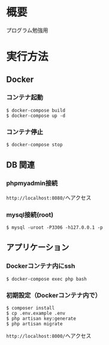 # 概要
プログラム勉強用
# 実行方法
## Docker
### コンテナ起動
```
$ docker-compose build
$ docker-compose up -d
```
### コンテナ停止
```
$ docker-compose stop
```
## DB 関連
### phpmyadmin接続
`http://localhost:8080/`へアクセス
### mysql接続(root)
```
$ mysql -uroot -P3306 -h127.0.0.1 -p
```
## アプリケーション
### Dockerコンテナ内にssh
```
$ docker-compose exec php bash
```
### 初期設定（Dockerコンテナ内で）
```
$ composer install
$ cp .env.example .env
$ php artisan key:generate
$ php artisan migrate
```
`http://localhost:8000/`へアクセス
